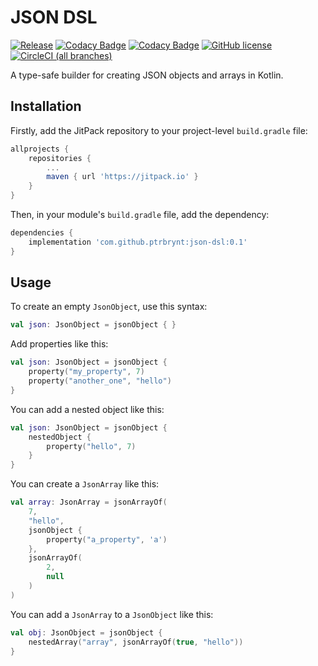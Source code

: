 # JSON DSL

[![Release](https://jitpack.io/v/ptrbrynt/json-dsl.svg)](https://jitpack.io/#ptrbrynt/json-dsl)
[![Codacy Badge](https://api.codacy.com/project/badge/Grade/cd498007c12b4e758b3a72dcda72211c)](https://www.codacy.com/app/ptrbrynt/json-dsl?utm_source=github.com&amp;utm_medium=referral&amp;utm_content=ptrbrynt/json-dsl&amp;utm_campaign=Badge_Grade)
[![Codacy Badge](https://api.codacy.com/project/badge/Coverage/cd498007c12b4e758b3a72dcda72211c)](https://www.codacy.com/app/ptrbrynt/json-dsl?utm_source=github.com&utm_medium=referral&utm_content=ptrbrynt/json-dsl&utm_campaign=Badge_Coverage)
[![GitHub license](https://img.shields.io/github/license/ptrbrynt/json-dsl.svg)](https://github.com/ptrbrynt/json-dsl/blob/master/LICENSE)
[![CircleCI (all branches)](https://img.shields.io/circleci/project/github/ptrbrynt/json-dsl.svg)](https://circleci.com/gh/ptrbrynt/json-dsl)

A type-safe builder for creating JSON objects and arrays in Kotlin.

## Installation

Firstly, add the JitPack repository to your project-level `build.gradle` file:

```groovy
allprojects {
    repositories {
        ...
        maven { url 'https://jitpack.io' }
    }
}
```

Then, in your module's `build.gradle` file, add the dependency:
```groovy
dependencies {
    implementation 'com.github.ptrbrynt:json-dsl:0.1'
}
```

## Usage

To create an empty `JsonObject`, use this syntax:

```kotlin
val json: JsonObject = jsonObject { }
```

Add properties like this:

```kotlin
val json: JsonObject = jsonObject {
    property("my_property", 7)
    property("another_one", "hello")
}
```


You can add a nested object like this:

```kotlin
val json: JsonObject = jsonObject {
    nestedObject {
        property("hello", 7)
    }
}
```

You can create a `JsonArray` like this:
```kotlin
val array: JsonArray = jsonArrayOf(
    7, 
    "hello",
    jsonObject {
        property("a_property", 'a')
    },
    jsonArrayOf(
        2,
        null
    )
)
```

You can add a `JsonArray` to a `JsonObject` like this:

```kotlin
val obj: JsonObject = jsonObject {
    nestedArray("array", jsonArrayOf(true, "hello"))
}
```

